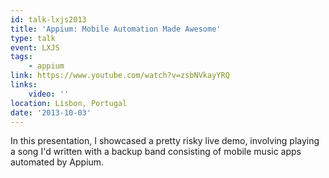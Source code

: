 ```yaml
---
id: talk-lxjs2013
title: 'Appium: Mobile Automation Made Awesome'
type: talk
event: LXJS
tags:
    - appium
link: https://www.youtube.com/watch?v=zsbNVkayYRQ
links:
    video: ''
location: Lisbon, Portugal
date: '2013-10-03'
---
```


In this presentation, I showcased a pretty risky live demo, involving playing a song I'd written
with a backup band consisting of mobile music apps automated by Appium.

